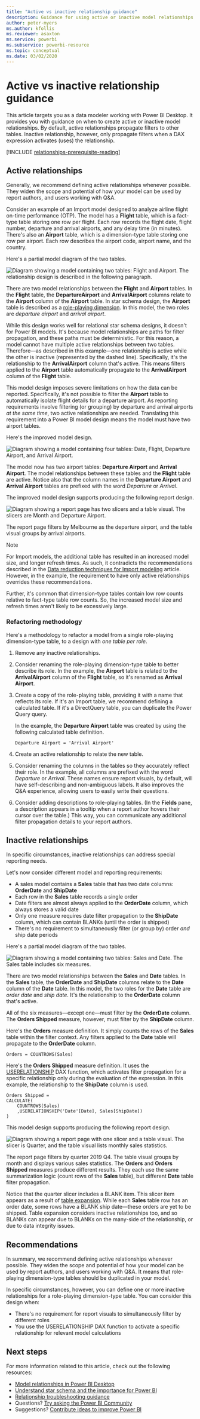 ```yaml
---
title: "Active vs inactive relationship guidance"
description: Guidance for using active or inactive model relationships.
author: peter-myers
ms.author: kfollis
ms.reviewer: asaxton
ms.service: powerbi
ms.subservice: powerbi-resource
ms.topic: conceptual
ms.date: 03/02/2020
---
```


# Active vs inactive relationship guidance

This article targets you as a data modeler working with Power BI Desktop. It provides you with guidance on when to create active or inactive model relationships. By default, active relationships propagate filters to other tables. Inactive relationship, however, only propagate filters when a DAX expression activates (uses) the relationship.

[!INCLUDE [relationships-prerequisite-reading](includes/relationships-prerequisite-reading.md)]

## Active relationships

Generally, we recommend defining active relationships whenever possible. They widen the scope and potential of how your model can be used by report authors, and users working with Q&A.

Consider an example of an Import model designed to analyze airline flight on-time performance (OTP). The model has a **Flight** table, which is a fact-type table storing one row per flight. Each row records the flight date, flight number, departure and arrival airports, and any delay time (in minutes). There's also an **Airport** table, which is a dimension-type table storing one row per airport. Each row describes the airport code, airport name, and the country.

Here's a partial model diagram of the two tables.

![Diagram showing a model containing two tables: Flight and Airport. The relationship design is described in the following paragraph.](media/relationships-active-inactive/flight-model-1.png)

There are two model relationships between the **Flight** and **Airport** tables. In the **Flight** table, the **DepartureAirport** and **ArrivalAirport** columns relate to the **Airport** column of the **Airport** table. In star schema design, the **Airport** table is described as a [role-playing dimension](star-schema.md#role-playing-dimensions). In this model, the two roles are _departure airport_ and _arrival airport_.

While this design works well for relational star schema designs, it doesn't for Power BI models. It's because model relationships are paths for filter propagation, and these paths must be deterministic. For this reason, a model cannot have multiple active relationships between two tables. Therefore—as described in this example—one relationship is active while the other is inactive (represented by the dashed line). Specifically, it's the relationship to the **ArrivalAirport** column that's active. This means filters applied to the **Airport** table automatically propagate to the **ArrivalAirport** column of the **Flight** table.

This model design imposes severe limitations on how the data can be reported. Specifically, it's not possible to filter the **Airport** table to automatically isolate flight details for a departure airport. As reporting requirements involve filtering (or grouping) by departure and arrival airports _at the same time_, two active relationships are needed. Translating this requirement into a Power BI model design means the model must have two airport tables.

Here's the improved model design.

![Diagram showing a model containing four tables: Date, Flight, Departure Airport, and Arrival Airport.](media/relationships-active-inactive/flight-model-2.png)

The model now has two airport tables: **Departure Airport** and **Arrival Airport**. The model relationships between these tables and the **Flight** table are active. Notice also that the column names in the **Departure Airport** and **Arrival Airport** tables are prefixed with the word _Departure_ or _Arrival_.

The improved model design supports producing the following report design.

![Diagram showing a report page has two slicers and a table visual. The slicers are Month and Departure Airport.](media/relationships-active-inactive/flight-report-design.png)

The report page filters by Melbourne as the departure airport, and the table visual groups by arrival airports.

> [!NOTE]
> For Import models, the additional table has resulted in an increased model size, and longer refresh times. As such, it contradicts the recommendations described in the [Data reduction techniques for Import modeling](import-modeling-data-reduction.md) article. However, in the example, the requirement to have only active relationships overrides these recommendations.
>
> Further, it's common that dimension-type tables contain low row counts relative to fact-type table row counts. So, the increased model size and refresh times aren't likely to be excessively large.

### Refactoring methodology

Here's a methodology to refactor a model from a single role-playing dimension-type table, to a design with _one table per role_.

1. Remove any inactive relationships.
2. Consider renaming the role-playing dimension-type table to better describe its role. In the example, the **Airport** table is related to the **ArrivalAirport** column of the **Flight** table, so it's renamed as **Arrival Airport**.
3. Create a copy of the role-playing table, providing it with a name that reflects its role. If it's an Import table, we recommend defining a calculated table. If it's a DirectQuery table, you can duplicate the Power Query query.

    In the example, the **Departure Airport** table was created by using the following calculated table definition.

    ```dax
    Departure Airport = 'Arrival Airport'
    ```

4. Create an active relationship to relate the new table.
5. Consider renaming the columns in the tables so they accurately reflect their role. In the example, all columns are prefixed with the word _Departure_ or _Arrival_. These names ensure report visuals, by default, will have self-describing and non-ambiguous labels. It also improves the Q&A experience, allowing users to easily write their questions.
6. Consider adding descriptions to role-playing tables. (In the **Fields** pane, a description appears in a tooltip when a report author hovers their cursor over the table.) This way, you can communicate any additional filter propagation details to your report authors.

## Inactive relationships

In specific circumstances, inactive relationships can address special reporting needs.

Let's now consider different model and reporting requirements:

- A sales model contains a **Sales** table that has two date columns: **OrderDate** and **ShipDate**
- Each row in the **Sales** table records a single order
- Date filters are almost always applied to the **OrderDate** column, which always stores a valid date
- Only one measure requires date filter propagation to the **ShipDate** column, which can contain BLANKs (until the order is shipped)
- There's no requirement to simultaneously filter (or group by) order _and_ ship date periods

Here's a partial model diagram of the two tables.

![Diagram showing a model containing two tables: Sales and Date. The Sales table includes six measures.](media/relationships-active-inactive/sales-model.png)

There are two model relationships between the **Sales** and **Date** tables. In the **Sales** table, the **OrderDate** and **ShipDate** columns relate to the **Date** column of the **Date** table. In this model, the two roles for the **Date** table are _order date_ and _ship date_. It's the relationship to the **OrderDate** column that's active.

All of the six measures—except one—must filter by the **OrderDate** column. The **Orders Shipped** measure, however, must filter by the **ShipDate** column.

Here's the **Orders** measure definition. It simply counts the rows of the **Sales** table within the filter context. Any filters applied to the **Date** table will propagate to the **OrderDate** column.

```dax
Orders = COUNTROWS(Sales)
```

Here's the **Orders Shipped** measure definition. It uses the [USERELATIONSHIP](/dax/userelationship-function-dax) DAX function, which activates filter propagation for a specific relationship only during the evaluation of the expression. In this example, the relationship to the **ShipDate** column is used.

```dax
Orders Shipped =
CALCULATE(
    COUNTROWS(Sales)
    ,USERELATIONSHIP('Date'[Date], Sales[ShipDate])
)
```

This model design supports producing the following report design.

![Diagram showing a report page with one slicer and a table visual. The slicer is Quarter, and the table visual lists monthly sales statistics.](media/relationships-active-inactive/sales-report-design.png)

The report page filters by quarter 2019 Q4. The table visual groups by month and displays various sales statistics. The **Orders** and **Orders Shipped** measures produce different results. They each use the same summarization logic (count rows of the **Sales** table), but different **Date** table filter propagation.

Notice that the quarter slicer includes a BLANK item. This slicer item appears as a result of [table expansion](../transform-model/desktop-relationships-understand.md#regular-relationships). While each **Sales** table row has an order date, some rows have a BLANK ship date—these orders are yet to be shipped. Table expansion considers inactive relationships too, and so BLANKs can appear due to BLANKs on the many-side of the relationship, or due to data integrity issues.

## Recommendations

In summary, we recommend defining active relationships whenever possible. They widen the scope and potential of how your model can be used by report authors, and users working with Q&A. It means that role-playing dimension-type tables should be duplicated in your model.

In specific circumstances, however, you can define one or more inactive relationships for a role-playing dimension-type table. You can consider  this design when:

- There's no requirement for report visuals to simultaneously filter by different roles
- You use the USERELATIONSHIP DAX function to activate a specific relationship for relevant model calculations

## Next steps

For more information related to this article, check out the following resources:

- [Model relationships in Power BI Desktop](../transform-model/desktop-relationships-understand.md)
- [Understand star schema and the importance for Power BI](star-schema.md)
- [Relationship troubleshooting guidance](relationships-troubleshoot.md)
- Questions? [Try asking the Power BI Community](https://community.powerbi.com/)
- Suggestions? [Contribute ideas to improve Power BI](https://ideas.powerbi.com/)
